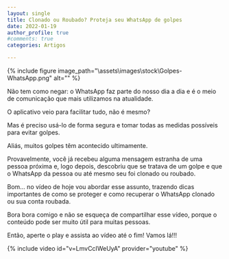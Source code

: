 ```yaml
---
layout: single
title: Clonado ou Roubado? Proteja seu WhatsApp de golpes
date: 2022-01-19 
author_profile: true
#comments: true
categories: Artigos

---
```


{% include figure image_path="\assets\images\stock\Golpes-WhatsApp.png" alt=""  %}

Não tem como negar: o WhatsApp faz parte do nosso dia a dia e é o meio de comunicação que mais utilizamos na atualidade.

O aplicativo veio para facilitar tudo, não é mesmo? 

Mas é preciso usá-lo de forma segura e tomar todas as medidas possíveis para evitar golpes.

Aliás, muitos golpes têm acontecido ultimamente.

Provavelmente, você já recebeu alguma mensagem estranha de uma pessoa próxima e, logo depois, descobriu que se tratava de um golpe e que o WhatsApp da pessoa ou até mesmo seu foi clonado ou roubado.

Bom… no vídeo de hoje vou abordar esse assunto, trazendo dicas importantes de como se proteger e como recuperar o WhatsApp clonado ou sua conta roubada.

Bora bora comigo e não se esqueça de compartilhar esse vídeo, porque o conteúdo pode ser muito útil para muitas pessoas.

Então, aperte o play e assista ao vídeo até o fim! Vamos lá!!!

{% include video id="v=LmvCcIWeUyA" provider="youtube" %}